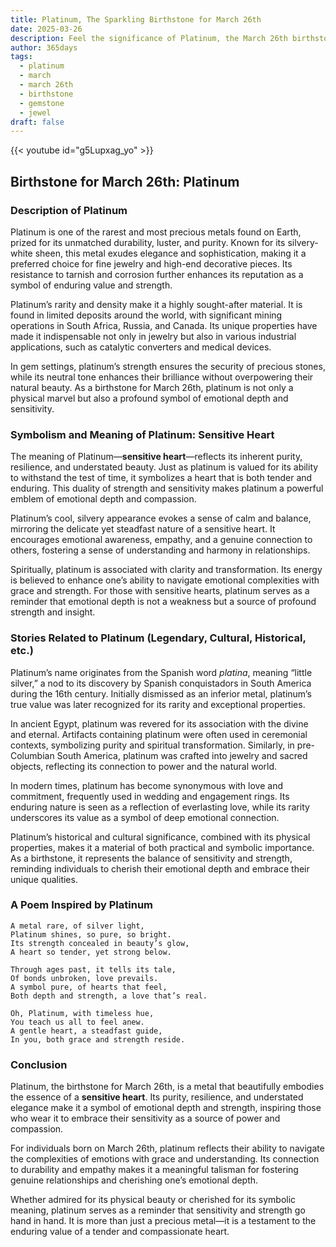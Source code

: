 ```yaml
---
title: Platinum, The Sparkling Birthstone for March 26th
date: 2025-03-26
description: Feel the significance of Platinum, the March 26th birthstone symbolizing Sensitive heart. Let its beauty and meaning brighten your day.
author: 365days
tags:
  - platinum
  - march
  - march 26th
  - birthstone
  - gemstone
  - jewel
draft: false
---
```


{{< youtube id="g5Lupxag_yo" >}}

## Birthstone for March 26th: Platinum

### Description of Platinum

Platinum is one of the rarest and most precious metals found on Earth, prized for its unmatched durability, luster, and purity. Known for its silvery-white sheen, this metal exudes elegance and sophistication, making it a preferred choice for fine jewelry and high-end decorative pieces. Its resistance to tarnish and corrosion further enhances its reputation as a symbol of enduring value and strength.

Platinum’s rarity and density make it a highly sought-after material. It is found in limited deposits around the world, with significant mining operations in South Africa, Russia, and Canada. Its unique properties have made it indispensable not only in jewelry but also in various industrial applications, such as catalytic converters and medical devices.

In gem settings, platinum’s strength ensures the security of precious stones, while its neutral tone enhances their brilliance without overpowering their natural beauty. As a birthstone for March 26th, platinum is not only a physical marvel but also a profound symbol of emotional depth and sensitivity.

### Symbolism and Meaning of Platinum: Sensitive Heart

The meaning of Platinum—**sensitive heart**—reflects its inherent purity, resilience, and understated beauty. Just as platinum is valued for its ability to withstand the test of time, it symbolizes a heart that is both tender and enduring. This duality of strength and sensitivity makes platinum a powerful emblem of emotional depth and compassion.

Platinum’s cool, silvery appearance evokes a sense of calm and balance, mirroring the delicate yet steadfast nature of a sensitive heart. It encourages emotional awareness, empathy, and a genuine connection to others, fostering a sense of understanding and harmony in relationships.

Spiritually, platinum is associated with clarity and transformation. Its energy is believed to enhance one’s ability to navigate emotional complexities with grace and strength. For those with sensitive hearts, platinum serves as a reminder that emotional depth is not a weakness but a source of profound strength and insight.

### Stories Related to Platinum (Legendary, Cultural, Historical, etc.)

Platinum’s name originates from the Spanish word _platina_, meaning “little silver,” a nod to its discovery by Spanish conquistadors in South America during the 16th century. Initially dismissed as an inferior metal, platinum’s true value was later recognized for its rarity and exceptional properties.

In ancient Egypt, platinum was revered for its association with the divine and eternal. Artifacts containing platinum were often used in ceremonial contexts, symbolizing purity and spiritual transformation. Similarly, in pre-Columbian South America, platinum was crafted into jewelry and sacred objects, reflecting its connection to power and the natural world.

In modern times, platinum has become synonymous with love and commitment, frequently used in wedding and engagement rings. Its enduring nature is seen as a reflection of everlasting love, while its rarity underscores its value as a symbol of deep emotional connection.

Platinum’s historical and cultural significance, combined with its physical properties, makes it a material of both practical and symbolic importance. As a birthstone, it represents the balance of sensitivity and strength, reminding individuals to cherish their emotional depth and embrace their unique qualities.

### A Poem Inspired by Platinum

```
A metal rare, of silver light,  
Platinum shines, so pure, so bright.  
Its strength concealed in beauty’s glow,  
A heart so tender, yet strong below.  

Through ages past, it tells its tale,  
Of bonds unbroken, love prevails.  
A symbol pure, of hearts that feel,  
Both depth and strength, a love that’s real.  

Oh, Platinum, with timeless hue,  
You teach us all to feel anew.  
A gentle heart, a steadfast guide,  
In you, both grace and strength reside.  
```

### Conclusion

Platinum, the birthstone for March 26th, is a metal that beautifully embodies the essence of a **sensitive heart**. Its purity, resilience, and understated elegance make it a symbol of emotional depth and strength, inspiring those who wear it to embrace their sensitivity as a source of power and compassion.

For individuals born on March 26th, platinum reflects their ability to navigate the complexities of emotions with grace and understanding. Its connection to durability and empathy makes it a meaningful talisman for fostering genuine relationships and cherishing one’s emotional depth.

Whether admired for its physical beauty or cherished for its symbolic meaning, platinum serves as a reminder that sensitivity and strength go hand in hand. It is more than just a precious metal—it is a testament to the enduring value of a tender and compassionate heart.
